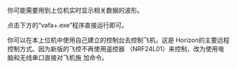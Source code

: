 你可能需要用到上位机实时显示相关数据的波形。

点击下方的“vafa+.exe”程序直接运行即可。

你可以在本上位机中使用自己建立的控制台去控制飞机，这是
Horizon的主要远程控制方式。因为新版的飞控不再使用遥控器
（NRF24L01）来控制，改为使用电脑和无线串口直接对飞机施
加命令。